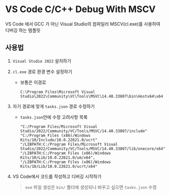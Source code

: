 # VS Code C/C++ Debug With MSCV

VS Code 에서 GCC 가 아닌 Visual Studio의 컴파일러 MSCV(cl.exe)를 사용하여 디버깅 하는 템플릿

## 사용법

1. `Visual Studio 2022` 설치하기

2. `cl.exe` 경로 환경 변수 설정하기

    - 보통은 이경로

        ```text
        C:\Program Files\Microsoft Visual Studio\2022\Community\VC\Tools\MSVC\14.40.33807\bin\Hostx64\x64
        ```

3. 자기 경로에 맞게 `tasks.json` 경로 수정하기

    - `tasks.json`안에 수정 고려사항 목록

        ```text
        "C:/Program Files/Microsoft Visual Studio/2022/Community/VC/Tools/MSVC/14.40.33807/include"
        "C:/Program Files (x86)/Windows Kits/10/Include/10.0.22621.0/ucrt"
        "/LIBPATH:C:/Program Files/Microsoft Visual Studio/2022/Community/VC/Tools/MSVC/14.40.33807/lib/onecore/x64"
        "/LIBPATH:C:/Program Files (x86)/Windows Kits/10/Lib/10.0.22621.0/um/x64",
        "/LIBPATH:C:/Program Files (x86)/Windows Kits/10/Lib/10.0.22621.0/ucrt/x64"
        ```

4. VS Code에서 코드를 작성하고 디버깅 시작하기
    > `exe` 파일 생성은 `bin/` 폴더에 생성되니 바꾸고 싶으면 `tasks.json` 수정
